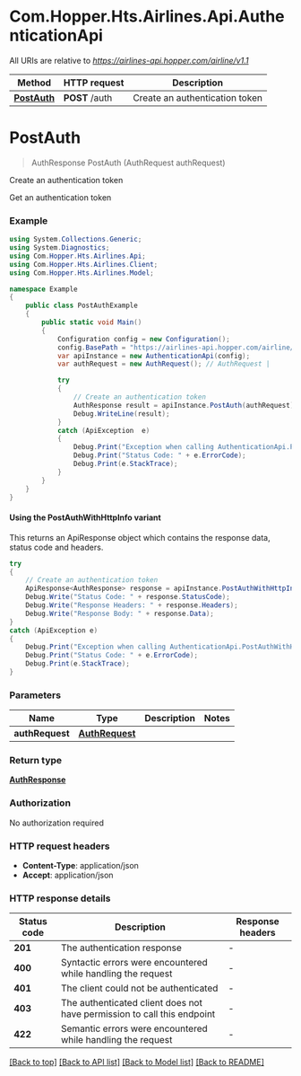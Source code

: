 # Com.Hopper.Hts.Airlines.Api.AuthenticationApi

All URIs are relative to *https://airlines-api.hopper.com/airline/v1.1*

| Method | HTTP request | Description |
|--------|--------------|-------------|
| [**PostAuth**](AuthenticationApi.md#postauth) | **POST** /auth | Create an authentication token |

<a id="postauth"></a>
# **PostAuth**
> AuthResponse PostAuth (AuthRequest authRequest)

Create an authentication token

Get an authentication token

### Example
```csharp
using System.Collections.Generic;
using System.Diagnostics;
using Com.Hopper.Hts.Airlines.Api;
using Com.Hopper.Hts.Airlines.Client;
using Com.Hopper.Hts.Airlines.Model;

namespace Example
{
    public class PostAuthExample
    {
        public static void Main()
        {
            Configuration config = new Configuration();
            config.BasePath = "https://airlines-api.hopper.com/airline/v1.1";
            var apiInstance = new AuthenticationApi(config);
            var authRequest = new AuthRequest(); // AuthRequest | 

            try
            {
                // Create an authentication token
                AuthResponse result = apiInstance.PostAuth(authRequest);
                Debug.WriteLine(result);
            }
            catch (ApiException  e)
            {
                Debug.Print("Exception when calling AuthenticationApi.PostAuth: " + e.Message);
                Debug.Print("Status Code: " + e.ErrorCode);
                Debug.Print(e.StackTrace);
            }
        }
    }
}
```

#### Using the PostAuthWithHttpInfo variant
This returns an ApiResponse object which contains the response data, status code and headers.

```csharp
try
{
    // Create an authentication token
    ApiResponse<AuthResponse> response = apiInstance.PostAuthWithHttpInfo(authRequest);
    Debug.Write("Status Code: " + response.StatusCode);
    Debug.Write("Response Headers: " + response.Headers);
    Debug.Write("Response Body: " + response.Data);
}
catch (ApiException e)
{
    Debug.Print("Exception when calling AuthenticationApi.PostAuthWithHttpInfo: " + e.Message);
    Debug.Print("Status Code: " + e.ErrorCode);
    Debug.Print(e.StackTrace);
}
```

### Parameters

| Name | Type | Description | Notes |
|------|------|-------------|-------|
| **authRequest** | [**AuthRequest**](AuthRequest.md) |  |  |

### Return type

[**AuthResponse**](AuthResponse.md)

### Authorization

No authorization required

### HTTP request headers

 - **Content-Type**: application/json
 - **Accept**: application/json


### HTTP response details
| Status code | Description | Response headers |
|-------------|-------------|------------------|
| **201** | The authentication response |  -  |
| **400** | Syntactic errors were encountered while handling the request |  -  |
| **401** | The client could not be authenticated |  -  |
| **403** | The authenticated client does not have permission to call this endpoint |  -  |
| **422** | Semantic errors were encountered while handling the request |  -  |

[[Back to top]](#) [[Back to API list]](../../README.md#documentation-for-api-endpoints) [[Back to Model list]](../../README.md#documentation-for-models) [[Back to README]](../../README.md)

